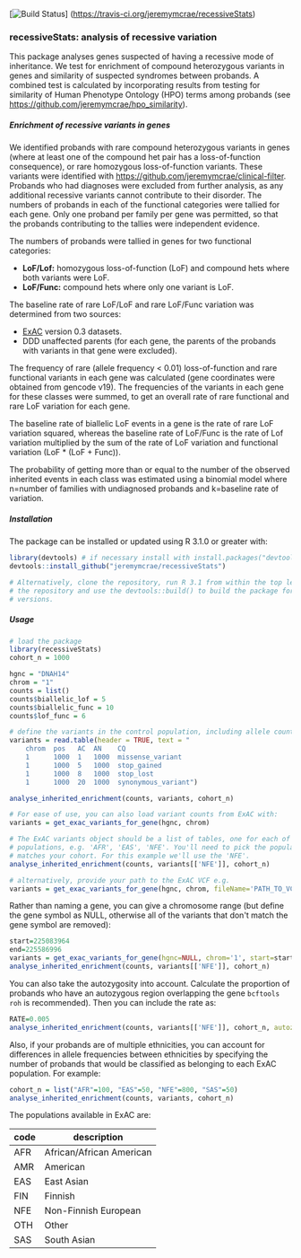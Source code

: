[![Build Status](https://travis-ci.org/jeremymcrae/recessiveStats.svg?branch=master)]
(https://travis-ci.org/jeremymcrae/recessiveStats)

### recessiveStats: analysis of recessive variation

This package analyses genes suspected of having a recessive mode of inheritance.
We test for enrichment of compound heterozygous variants in genes and similarity
of suspected syndromes between probands. A combined test is calculated by
incorporating results from testing for similarity of Human Phenotype Ontology
(HPO) terms among probands (see https://github.com/jeremymcrae/hpo_similarity).

##### Enrichment of recessive variants in genes
We identified probands with rare compound heterozygous variants in genes
(where at least one of the compound het pair has a loss-of-function consequence),
or rare homozygous loss-of-function variants. These variants were identified
with https://github.com/jeremymcrae/clinical-filter. Probands who had diagnoses
were excluded from further analysis, as any additional recessive variants cannot
contribute to their disorder. The numbers of probands in each of the functional
categories were tallied for each gene. Only one proband per family per gene was
permitted, so that the probands contributing to the tallies were independent
evidence.

The numbers of probands were tallied in genes for two functional categories:
- **LoF/Lof:** homozygous loss-of-function (LoF) and compound hets where both
    variants were LoF.
- **LoF/Func:** compound hets where only one variant is LoF.

The baseline rate of rare LoF/LoF and rare LoF/Func variation was determined
from two sources:
- [ExAC](http://exac.broadinstitute.org/) version 0.3 datasets.
- DDD unaffected parents (for each gene, the parents of the probands with
    variants in that gene were excluded).

The frequency of rare (allele frequency < 0.01) loss-of-function and rare
functional variants in each gene was calculated (gene coordinates were obtained
from gencode v19). The frequencies of the variants in each gene for these
classes were summed, to get an overall rate of rare functional and rare LoF
variation for each gene.

The baseline rate of biallelic LoF events in a gene is the rate of rare LoF
variation squared, whereas the baseline rate of LoF/Func is the rate of Lof
variation multiplied by the sum of the rate of LoF variation and functional
variation (LoF * (LoF + Func)).

The probability of getting more than or equal to the number of the observed
inherited events in each class was estimated using a binomial model where
n=number of families with undiagnosed probands and k=baseline rate of variation.

##### Installation
The package can be installed or updated using R 3.1.0 or greater with:
```R
library(devtools) # if necessary install with install.packages("devtools")
devtools::install_github("jeremymcrae/recessiveStats")

# Alternatively, clone the repository, run R 3.1 from within the top level of
# the repository and use the devtools::build() to build the package for other R
# versions.
```

##### Usage
```R
# load the package
library(recessiveStats)
cohort_n = 1000

hgnc = "DNAH14"
chrom = "1"
counts = list()
counts$biallelic_lof = 5
counts$biallelic_func = 10
counts$lof_func = 6

# define the variants in the control population, including allele counts
variants = read.table(header = TRUE, text = "
    chrom  pos   AC  AN    CQ
    1      1000  1   1000  missense_variant
    1      1000  5   1000  stop_gained
    1      1000  8   1000  stop_lost
    1      1000  20  1000  synonymous_variant")

analyse_inherited_enrichment(counts, variants, cohort_n)

# For ease of use, you can also load variant counts from ExAC with:
variants = get_exac_variants_for_gene(hgnc, chrom)

# The ExAC variants object should be a list of tables, one for each of the ExAC
# populations, e.g. 'AFR', 'EAS', 'NFE'. You'll need to pick the population that
# matches your cohort. For this example we'll use the 'NFE'.
analyse_inherited_enrichment(counts, variants[['NFE']], cohort_n)

# alternatively, provide your path to the ExAC VCF e.g.
variants = get_exac_variants_for_gene(hgnc, chrom, fileName='PATH_TO_VCF')
```

Rather than naming a gene, you can give a chromosome range (but define the gene
symbol as NULL, otherwise all of the variants that don't match the gene symbol
are removed):
```R
start=225083964
end=225586996
variants = get_exac_variants_for_gene(hgnc=NULL, chrom='1', start=start, end=end)
analyse_inherited_enrichment(counts, variants[['NFE']], cohort_n)
```

You can also take the autozygosity into account. Calculate the proportion of
probands who have an autozygous region overlapping the gene `bcftools roh` is
recommended). Then you can include the rate as:
```R
RATE=0.005
analyse_inherited_enrichment(counts, variants[['NFE']], cohort_n, autozygous_rate=RATE)
```

Also, if your probands are of multiple ethnicities, you can account for
differences in allele frequencies between ethnicities by specifying the number
of probands that would be classified as belonging to each ExAC population. For
example:
```R
cohort_n = list("AFR"=100, "EAS"=50, "NFE"=800, "SAS"=50)
analyse_inherited_enrichment(counts, variants, cohort_n)
```

The populations available in ExAC are:

 code | description
----- | --------------------
 AFR  | African/African American
 AMR  | American
 EAS  | East Asian
 FIN  | Finnish
 NFE  | Non-Finnish European
 OTH  | Other
 SAS  | South Asian
